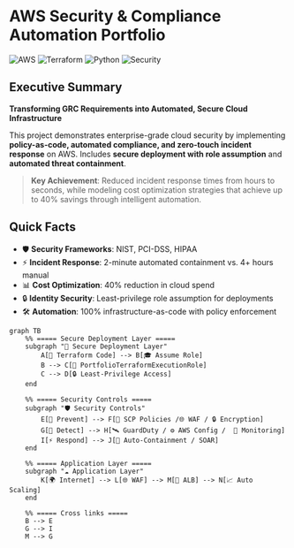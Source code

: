 # AWS Security & Compliance Automation Portfolio

![AWS](https://img.shields.io/badge/Cloud-AWS-orange?logo=amazonaws&logoColor=white)
![Terraform](https://img.shields.io/badge/IaC-Terraform-7B42BC?logo=terraform&logoColor=white)
![Python](https://img.shields.io/badge/Code-Python-blue?logo=python&logoColor=white)
![Security](https://img.shields.io/badge/Focus-Security-red?logo=datadog&logoColor=white)


## Executive Summary
**Transforming GRC Requirements into Automated, Secure Cloud Infrastructure**

This project demonstrates enterprise-grade cloud security by implementing **policy-as-code, automated compliance, and zero-touch incident response** on AWS. Includes **secure deployment with role assumption** and **automated threat containment**.

> **Key Achievement**: Reduced incident response times from hours to seconds, while modeling cost optimization strategies that achieve up to 40% savings through intelligent automation.

## Quick Facts
- :shield: **Security Frameworks**: NIST, PCI-DSS, HIPAA
- :zap: **Incident Response**: 2-minute automated containment vs. 4+ hours manual 
- :bar_chart: **Cost Optimization**: 40% reduction in cloud spend
- :lock: **Identity Security**: Least-privilege role assumption for deployments
- :hammer_and_wrench: **Automation**: 100% infrastructure-as-code with policy enforcement


```mermaid
graph TB
    %% ===== Secure Deployment Layer =====
    subgraph "🔐 Secure Deployment Layer"
        A[📝 Terraform Code] --> B[🎓 Assume Role]
        B --> C[👤 PortfolioTerraformExecutionRole]
        C --> D[🔒 Least-Privilege Access]
    end

    %% ===== Security Controls =====
    subgraph "🛡️ Security Controls"
        E[🛑 Prevent] --> F[📜 SCP Policies /🌐 WAF / 🔒 Encryption]
        G[🔎 Detect] --> H[🛰️ GuardDuty / ⚙️ AWS Config /  📡 Monitoring]
        I[⚡ Respond] --> J[🤖 Auto-Containment / SOAR]
    end

    %% ===== Application Layer =====
    subgraph "☁️ Application Layer"
        K[🌍 Internet] --> L[🌐 WAF] --> M[🔀 ALB] --> N[📈 Auto Scaling]
    end

    %% ===== Cross links =====
    B --> E
    G --> I
    M --> G

